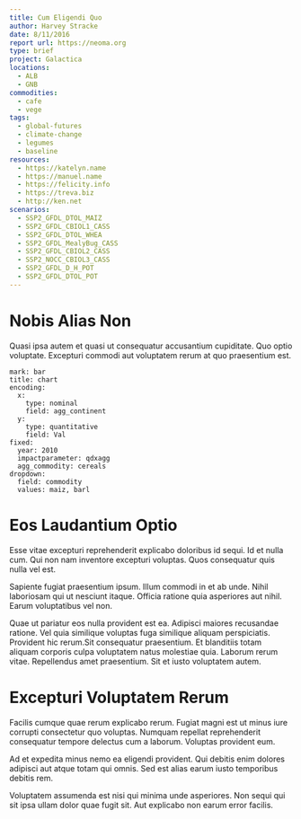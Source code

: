 ```yaml
---
title: Cum Eligendi Quo
author: Harvey Stracke
date: 8/11/2016
report url: https://neoma.org
type: brief
project: Galactica
locations:
  - ALB
  - GNB
commodities:
  - cafe
  - vege
tags:
  - global-futures
  - climate-change
  - legumes
  - baseline
resources:
  - https://katelyn.name
  - https://manuel.name
  - https://felicity.info
  - https://treva.biz
  - http://ken.net
scenarios:
  - SSP2_GFDL_DTOL_MAIZ
  - SSP2_GFDL_CBIOL1_CASS
  - SSP2_GFDL_DTOL_WHEA
  - SSP2_GFDL_MealyBug_CASS
  - SSP2_GFDL_CBIOL2_CASS
  - SSP2_NOCC_CBIOL3_CASS
  - SSP2_GFDL_D_H_POT
  - SSP2_GFDL_DTOL_POT
---
```

# Nobis Alias Non
Quasi ipsa autem et quasi ut consequatur accusantium cupiditate. Quo optio voluptate. Excepturi commodi aut voluptatem rerum at quo praesentium est.

```vis
mark: bar
title: chart
encoding:
  x:
    type: nominal
    field: agg_continent
  y:
    type: quantitative
    field: Val
fixed:
  year: 2010
  impactparameter: qdxagg
  agg_commodity: cereals
dropdown:
  field: commodity
  values: maiz, barl
```

# Eos Laudantium Optio
Esse vitae excepturi reprehenderit explicabo doloribus id sequi. Id et nulla cum. Qui non nam inventore excepturi voluptas. Quos consequatur quis nulla vel est.
 Sapiente fugiat praesentium ipsum. Illum commodi in et ab unde. Nihil laboriosam qui ut nesciunt itaque. Officia ratione quia asperiores aut nihil. Earum voluptatibus vel non.
 Quae ut pariatur eos nulla provident est ea. Adipisci maiores recusandae ratione. Vel quia similique voluptas fuga similique aliquam perspiciatis. Provident hic rerum.Sit consequatur praesentium. Et blanditiis totam aliquam corporis culpa voluptatem natus molestiae quia. Laborum rerum vitae. Repellendus amet praesentium. Sit et iusto voluptatem autem.

# Excepturi Voluptatem Rerum
Facilis cumque quae rerum explicabo rerum. Fugiat magni est ut minus iure corrupti consectetur quo voluptas. Numquam repellat reprehenderit consequatur tempore delectus cum a laborum. Voluptas provident eum.
 Ad et expedita minus nemo ea eligendi provident. Qui debitis enim dolores adipisci aut atque totam qui omnis. Sed est alias earum iusto temporibus debitis rem.
 Voluptatem assumenda est nisi qui minima unde asperiores. Non sequi qui sit ipsa ullam dolor quae fugit sit. Aut explicabo non earum error facilis.

